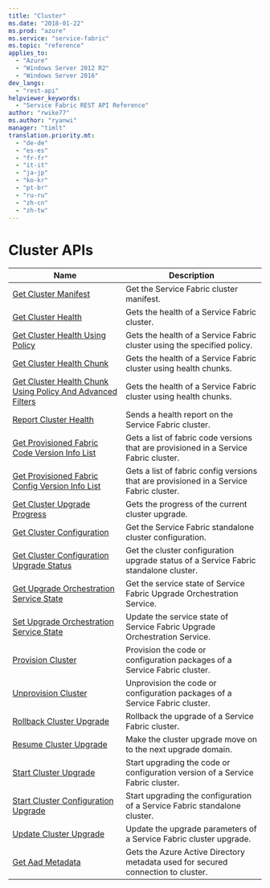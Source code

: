 ```yaml
---
title: "Cluster"
ms.date: "2018-01-22"
ms.prod: "azure"
ms.service: "service-fabric"
ms.topic: "reference"
applies_to: 
  - "Azure"
  - "Windows Server 2012 R2"
  - "Windows Server 2016"
dev_langs: 
  - "rest-api"
helpviewer_keywords: 
  - "Service Fabric REST API Reference"
author: "rwike77"
ms.author: "ryanwi"
manager: "timlt"
translation.priority.mt: 
  - "de-de"
  - "es-es"
  - "fr-fr"
  - "it-it"
  - "ja-jp"
  - "ko-kr"
  - "pt-br"
  - "ru-ru"
  - "zh-cn"
  - "zh-tw"
---
```

# Cluster APIs

| Name | Description |
| --- | --- |
| [Get Cluster Manifest](sfclient-v61-api-getclustermanifest.md) | Get the Service Fabric cluster manifest.<br/> |
| [Get Cluster Health](sfclient-v61-api-getclusterhealth.md) | Gets the health of a Service Fabric cluster.<br/> |
| [Get Cluster Health Using Policy](sfclient-v61-api-getclusterhealthusingpolicy.md) | Gets the health of a Service Fabric cluster using the specified policy.<br/> |
| [Get Cluster Health Chunk](sfclient-v61-api-getclusterhealthchunk.md) | Gets the health of a Service Fabric cluster using health chunks.<br/> |
| [Get Cluster Health Chunk Using Policy And Advanced Filters](sfclient-v61-api-getclusterhealthchunkusingpolicyandadvancedfilters.md) | Gets the health of a Service Fabric cluster using health chunks.<br/> |
| [Report Cluster Health](sfclient-v61-api-reportclusterhealth.md) | Sends a health report on the Service Fabric cluster.<br/> |
| [Get Provisioned Fabric Code Version Info List](sfclient-v61-api-getprovisionedfabriccodeversioninfolist.md) | Gets a list of fabric code versions that are provisioned in a Service Fabric cluster.<br/> |
| [Get Provisioned Fabric Config Version Info List](sfclient-v61-api-getprovisionedfabricconfigversioninfolist.md) | Gets a list of fabric config versions that are provisioned in a Service Fabric cluster.<br/> |
| [Get Cluster Upgrade Progress](sfclient-v61-api-getclusterupgradeprogress.md) | Gets the progress of the current cluster upgrade.<br/> |
| [Get Cluster Configuration](sfclient-v61-api-getclusterconfiguration.md) | Get the Service Fabric standalone cluster configuration.<br/> |
| [Get Cluster Configuration Upgrade Status](sfclient-v61-api-getclusterconfigurationupgradestatus.md) | Get the cluster configuration upgrade status of a Service Fabric standalone cluster.<br/> |
| [Get Upgrade Orchestration Service State](sfclient-v61-api-getupgradeorchestrationservicestate.md) | Get the service state of Service Fabric Upgrade Orchestration Service.<br/> |
| [Set Upgrade Orchestration Service State](sfclient-v61-api-setupgradeorchestrationservicestate.md) | Update the service state of Service Fabric Upgrade Orchestration Service.<br/> |
| [Provision Cluster](sfclient-v61-api-provisioncluster.md) | Provision the code or configuration packages of a Service Fabric cluster.<br/> |
| [Unprovision Cluster](sfclient-v61-api-unprovisioncluster.md) | Unprovision the code or configuration packages of a Service Fabric cluster.<br/> |
| [Rollback Cluster Upgrade](sfclient-v61-api-rollbackclusterupgrade.md) | Rollback the upgrade of a Service Fabric cluster.<br/> |
| [Resume Cluster Upgrade](sfclient-v61-api-resumeclusterupgrade.md) | Make the cluster upgrade move on to the next upgrade domain.<br/> |
| [Start Cluster Upgrade](sfclient-v61-api-startclusterupgrade.md) | Start upgrading the code or configuration version of a Service Fabric cluster.<br/> |
| [Start Cluster Configuration Upgrade](sfclient-v61-api-startclusterconfigurationupgrade.md) | Start upgrading the configuration of a Service Fabric standalone cluster.<br/> |
| [Update Cluster Upgrade](sfclient-v61-api-updateclusterupgrade.md) | Update the upgrade parameters of a Service Fabric cluster upgrade.<br/> |
| [Get Aad Metadata](sfclient-v61-api-getaadmetadata.md) | Gets the Azure Active Directory metadata used for secured connection to cluster.<br/> |

